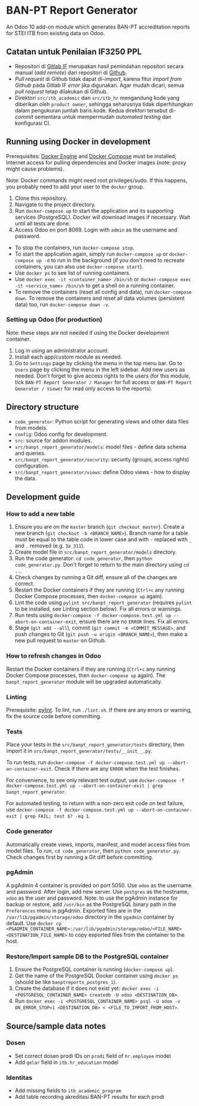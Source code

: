 # BAN-PT Report Generator

An Odoo 10 add-on module which generates BAN-PT accreditation reports for STEI ITB from existing data on Odoo.

## Catatan untuk Penilaian IF3250 PPL

- Repositori di [Gitlab IF](http://gitlab.informatika.org/IF3250-I-1/banpt_report_generator) merupakan hasil pemindahan repositori secara manual (*add remote*) dari repositori di [Github](https://github.com/nathanchrs/ban-pt-reports).
- *Pull request* di Github tidak dapat di-*import*, karena fitur *import from Github* pada Gitlab IF *error* jika digunakan. Agar mudah dicari, semua *pull request* tetap dilakukan di Github.
- Direktori `src/itb_academic` dan `src/itb_hr` mengandung kode yang diberikan oleh `product owner`, sehingga seharusnya tidak diperhitungkan dalam pengukuran jumlah baris kode. Kedua direktori tersebut di-*commit* sementara untuk mempermudah *automated testing* dan konfigurasi CI.

## Running using Docker in development

Prerequisites: [Docker Engine](https://docs.docker.com/engine/installation/) and [Docker Compose](https://docs.docker.com/compose/install/) must be installed; Internet access for pulling dependencies and Docker images (note: proxy might cause problems).

Note: Docker commands might need root privileges/sudo. If this happens, you probably need to add your user to the `docker` group.

1. Clone this repository.
2. Navigate to the project directory.
3. Run `docker-compose up` to start the application and its supporting services (PostgreSQL). Docker will download images if necessary. Wait until all tests are done.
4. Access Odoo on port 8069. Login with `admin` as the username and password.

- To stop the containers, run `docker-compose stop`.
- To start the application again, simply run `docker-compose up` or `docker-compose up -d` to run in the background (if you don't need to recreate containers, you can also use `docker-compose start`).
- Use `docker ps` to see list of running containers.
- Use `docker exec -it <container_name> /bin/sh` or `docker-compose exec -it <service_name> /bin/sh` to get a shell on a running container.
- To remove the containers (reset all config and data), run `docker-compose down`. To remove the containers and reset all data volumes (persistent data) too, run `docker-compose down -v`.

### Setting up Odoo (for production)

Note: these steps are not needed if using the Docker development container.

1. Log in using an administrator account.
4. Install each app/custom module as needed.
3. Go to `Settings` page by clicking the menu in the top menu bar. Go to `Users` page by clicking the menu in the left sidebar. Add new users as needed. Don't forget to give access rights to the users (for this module, tick `BAN-PT Report Generator / Manager` for full access or `BAN-PT Report Generator / Viewer` for read only access to the reports).

## Directory structure

- `code_generator`: Python script for generating views and other data files from models.
- `config`: Odoo config for development.
- `src`: source for addon modules.
- `src/banpt_report_generator/models`: model files - define data schema and queries.
- `src/banpt_report_generator/security`: security (groups, access rights) configuration.
- `src/banpt_report_generator/views`: define Odoo views - how to display the data.

## Development guide

### How to add a new table

1. Ensure you are on the `master` branch (`git checkout master`). Create a new branch (`git checkout -b <BRANCH_NAME>`). Branch name for a table must be equal to the table code in lower case and with `-` replaced with `_` and `.` removed (e.g. `3a_311`).
2. Create model file in `src/banpt_report_generator/models` directory.
3. Run the code generator: `cd code_generator`, then `python code_generator.py`. Don't forget to return to the main directory using `cd ..`.
4. Check changes by running a Git diff, ensure all of the changes are correct.
5. Restart the Docker containers if they are running (`Ctrl+c` any running Docker Compose processes, then `docker-compose up` again).
6. Lint the code using `pylint src/banpt_report_generator` (requires `pylint` to be installed, see Linting section below). Fix all errors or warnings.
7. Run tests using `docker-compose -f docker-compose.test.yml up --abort-on-container-exit`, ensure there are no `ERROR` lines. Fix all errors.
8. Stage (`git add --all`), commit (`git commit -m <COMMIT_MESSAGE>`, and push changes to Git (`git push -u origin <BRANCH_NAME>`), then make a new pull request to `master` on Github.

### How to refresh changes in Odoo

Restart the Docker containers if they are running (`Ctrl+c` any running Docker Compose processes, then `docker-compose up` again). The `banpt_report_generator` module will be upgraded automatically.

### Linting

Prerequisite: [pylint](https://docs.pylint.org/en/1.8/user_guide/installation.html).
To lint, run `./lint.sh`.
If there are any errors or warning, fix the source code before committing.

### Tests

Place your tests in the `src/banpt_report_generator/tests` directory, then import it in `src/banpt_report_generator/tests/__init__.py`.

To run tests, run `docker-compose -f docker-compose.test.yml up --abort-on-container-exit`. Check if there are any `ERROR` when the test finishes.

For convenience, to see only relevant test output, use `docker-compose -f docker-compose.test.yml up --abort-on-container-exit | grep banpt_report_generator`.

For automated testing, to return with a non-zero exit code on test failure, use `docker-compose -f docker-compose.test.yml up --abort-on-container-exit | grep FAIL; test $? -eq 1`.

### Code generator

Automatically create views, imports, manifest, and model access files from model files.
To run, `cd code_generator`, then `python code_generator.py`.
Check changes first by running a Git diff before committing.

### pgAdmin

A pgAdmin 4 container is provided on port 5050. Use `odoo` as the username and password.
After login, add new server. Use `postgres` as the hostname, `odoo` as the user and password.
Note: to use the pgAdmin instance for backup or restore, add `/usr/bin` as the PostgreSQL binary path in the `Preferences` menu in pgAdmin. Exported files are in the `/var/lib/pgadmin/storage/odoo` directory in the `pgadmin` container by default. Use `docker cp <PGADMIN_CONTAINER_NAME>:/var/lib/pgadmin/storage/odoo/<FILE_NAME> <DESTINATION_FILE_NAME>` to copy exported files from the container to the host.

### Restore/Import sample DB to the PostgreSQL container

1. Ensure the PostgreSQL container is running (`docker-compose up`).
2. Get the name of the PostgreSQL Docker container using `docker ps` (should be like `banptreports_postgres_1`).
3. Create the database if it does not exist yet: `docker exec -i <POSTGRESQL_CONTAINER_NAME> createdb -U odoo <DESTINATION_DB>`.
4. Run `docker exec -i <POSTGRESQL_CONTAINER_NAME> psql -U odoo -v ON_ERROR_STOP=1 <DESTINATION_DB> < <FILE_TO_IMPORT_FROM_HOST>`.

## Source/sample data notes

### Dosen
- Set correct dosen prodi IDs on `prodi` field of `hr.employee` model
- Add `gelar` field in `itb.hr_education` model

### Identitas
- Add missing fields to `itb_academic_program`
- Add table recording akreditasi BAN-PT results for each prodi
